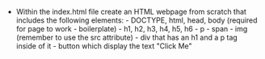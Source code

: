 - Within the index.html file create an HTML webpage from scratch that includes the 
      following elements:
       - DOCTYPE, html, head, body (required for page to work - boilerplate)
       - h1, h2, h3, h4, h5, h6
       - p
       - span
       - img (remember to use the src attribute)
       - div that has an h1 and a p tag inside of it
       - button which display the text "Click Me"
